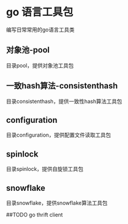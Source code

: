 # go 语言工具包
  编写日常常用的go语言工具类

## 对象池-pool
  目录pool，提供对象池工具包

## 一致hash算法-consistenthash
  目录consistenthash，提供一致性hash算法工具包

## configuration
  目录configuration，提供配置文件读取工具包

## spinlock
  目录spinlock，提供自旋锁工具包

## snowflake
  目录snowflake，提供snowflake算法工具包


##TODO
go thrift client 